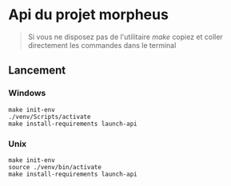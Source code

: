 # Api du projet morpheus

> Si vous ne disposez pas de l'utilitaire *make* copiez et coller directement les commandes dans le terminal
 
## Lancement

### Windows

```
make init-env
./venv/Scripts/activate
make install-requirements launch-api
```

### Unix

```
make init-env
source ./venv/bin/activate
make install-requirements launch-api
```

